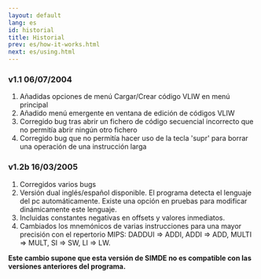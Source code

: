```yaml
---
layout: default
lang: es
id: historial
title: Historial
prev: es/how-it-works.html
next: es/using.html
---
```


### v1.1 06/07/2004

1. Añadidas opciones de menú Cargar/Crear código VLIW en menú principal
2. Añadido menú emergente en ventana de edición de códigos VLIW
3. Corregido bug tras abrir un fichero de código secuencial incorrecto que no permitía abrir ningún otro fichero
4. Corregido bug que no permitía hacer uso de la tecla 'supr' para borrar una operación de una instrucción larga

### v1.2b 16/03/2005

1. Corregidos varios bugs
2. Versión dual inglés/español disponible. El programa detecta el lenguaje del pc automáticamente. Existe una opción en pruebas para modificar dinámicamente este lenguaje.
3. Incluidas constantes negativas en offsets y valores inmediatos.
4. Cambiados los mnemónicos de varias instrucciones para una mayor precisión con el repertorio MIPS: DADDUI => ADDI, ADDI => ADD, MULTI => MULT, SI => SW, LI => LW.

**Este cambio supone que esta versión de  SIMDE no es compatible con las versiones anteriores del programa.**
